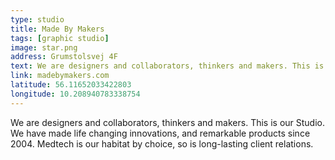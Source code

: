 ```yaml
---
type: studio
title: Made By Makers
tags: [graphic studio]
image: star.png
address: Grumstolsvej 4F
text: We are designers and collaborators, thinkers and makers. This is our Studio.
link: madebymakers.com
latitude: 56.11652033422803
longitude: 10.208940783338754
---
```


We are designers and collaborators, thinkers and makers. This is our Studio. We have made life changing innovations, and remarkable products since 2004. Medtech is our habitat by choice, so is long-lasting client relations.
